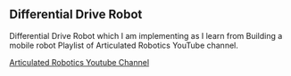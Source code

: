 ## Differential Drive Robot

Differential Drive Robot which I am implementing as I learn from Building a mobile robot Playlist of Articulated Robotics YouTube channel.

[Articulated Robotics Youtube Channel](https://www.youtube.com/playlist?list=PLunhqkrRNRhYAffV8JDiFOatQXuU-NnxT)